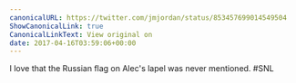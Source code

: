 ```yaml
---
canonicalURL: https://twitter.com/jmjordan/status/853457699014549504
ShowCanonicalLink: true
CanonicalLinkText: View original on
date: 2017-04-16T03:59:06+00:00
---
```

I love that the Russian flag on Alec's lapel was never mentioned. #SNL